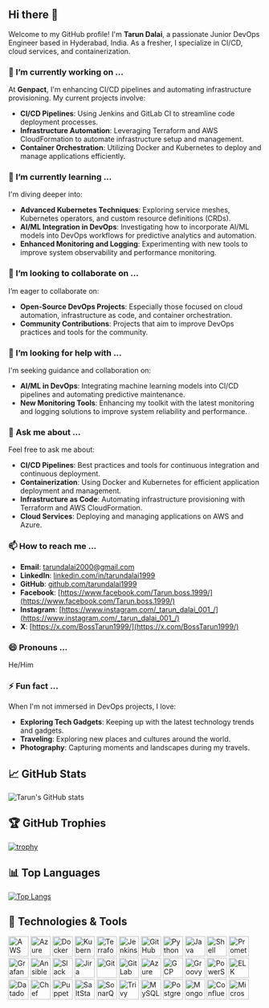## Hi there 👋

Welcome to my GitHub profile! I'm **Tarun Dalai**, a passionate Junior DevOps Engineer based in Hyderabad, India. As a fresher, I specialize in CI/CD, cloud services, and containerization.

### 🔭 I’m currently working on ...
At **Genpact**, I'm enhancing CI/CD pipelines and automating infrastructure provisioning. My current projects involve:
- **CI/CD Pipelines**: Using Jenkins and GitLab CI to streamline code deployment processes.
- **Infrastructure Automation**: Leveraging Terraform and AWS CloudFormation to automate infrastructure setup and management.
- **Container Orchestration**: Utilizing Docker and Kubernetes to deploy and manage applications efficiently.

### 🌱 I’m currently learning ...
I'm diving deeper into:
- **Advanced Kubernetes Techniques**: Exploring service meshes, Kubernetes operators, and custom resource definitions (CRDs).
- **AI/ML Integration in DevOps**: Investigating how to incorporate AI/ML models into DevOps workflows for predictive analytics and automation.
- **Enhanced Monitoring and Logging**: Experimenting with new tools to improve system observability and performance monitoring.

### 👯 I’m looking to collaborate on ...
I’m eager to collaborate on:
- **Open-Source DevOps Projects**: Especially those focused on cloud automation, infrastructure as code, and container orchestration.
- **Community Contributions**: Projects that aim to improve DevOps practices and tools for the community.

### 🤔 I’m looking for help with ...
I'm seeking guidance and collaboration on:
- **AI/ML in DevOps**: Integrating machine learning models into CI/CD pipelines and automating predictive maintenance.
- **New Monitoring Tools**: Enhancing my toolkit with the latest monitoring and logging solutions to improve system reliability and performance.

### 💬 Ask me about ...
Feel free to ask me about:
- **CI/CD Pipelines**: Best practices and tools for continuous integration and continuous deployment.
- **Containerization**: Using Docker and Kubernetes for efficient application deployment and management.
- **Infrastructure as Code**: Automating infrastructure provisioning with Terraform and AWS CloudFormation.
- **Cloud Services**: Deploying and managing applications on AWS and Azure.

### 📫 How to reach me ...
- **Email**: [tarundalai2000@gmail.com](mailto:tarundalai2000@gmail.com)
- **LinkedIn**: [linkedin.com/in/tarundalai1999](https://www.linkedin.com/in/tarundalai1999)
- **GitHub**: [github.com/tarundalai1999](https://github.com/tarundalai1999)
- **Facebook**: [https://www.facebook.com/Tarun.boss.1999/](https://www.facebook.com/Tarun.boss.1999/)
- **Instagram**: [https://www.instagram.com/_tarun_dalai_001_/](https://www.instagram.com/_tarun_dalai_001_/)
- **X**: [https://x.com/BossTarun1999/](https://x.com/BossTarun1999/)

### 😄 Pronouns ...
He/Him

### ⚡ Fun fact ...
When I'm not immersed in DevOps projects, I love:
- **Exploring Tech Gadgets**: Keeping up with the latest technology trends and gadgets.
- **Traveling**: Exploring new places and cultures around the world.
- **Photography**: Capturing moments and landscapes during my travels.

## 📈 GitHub Stats

![Tarun's GitHub stats](https://github-readme-stats.vercel.app/api?username=tarundalai1999&show_icons=true&theme=radical)

## 🏆 GitHub Trophies

[![trophy](https://github-profile-trophy.vercel.app/?username=tarundalai1999&theme=onedark)](https://github.com/ryo-ma/github-profile-trophy)

## 📊 Top Languages

[![Top Langs](https://github-readme-stats.vercel.app/api/top-langs/?username=tarundalai1999&layout=compact&theme=radical)](https://github.com/tarundalai1999)

## 🔧 Technologies & Tools

<p align="left">
  <img src="https://img.icons8.com/color/48/000000/amazon-web-services.png" alt="AWS" width="40" height="40"/>
  <img src="https://img.icons8.com/fluency/48/000000/azure-1.png" alt="Azure" width="40" height="40"/>
  <img src="https://img.icons8.com/color/48/000000/docker.png" alt="Docker" width="40" height="40"/>
  <img src="https://img.icons8.com/color/48/000000/kubernetes.png" alt="Kubernetes" width="40" height="40"/>
  <img src="https://img.icons8.com/color/48/000000/terraform.png" alt="Terraform" width="40" height="40"/>
  <img src="https://img.icons8.com/color/48/000000/jenkins.png" alt="Jenkins" width="40" height="40"/>
  <img src="https://img.icons8.com/ios-filled/50/000000/github.png" alt="GitHub" width="40" height="40"/>
  <img src="https://img.icons8.com/color/48/000000/python.png" alt="Python" width="40" height="40"/>
  <img src="https://img.icons8.com/color/48/000000/java-coffee-cup-logo.png" alt="Java" width="40" height="40"/>
  <img src="https://img.icons8.com/plasticine/100/000000/bash.png" alt="Shell Scripting" width="40" height="40"/>
  <img src="https://img.icons8.com/windows/32/000000/prometheus.png" alt="Prometheus" width="40" height="40"/>
  <img src="https://img.icons8.com/color/48/000000/grafana.png" alt="Grafana" width="40" height="40"/>
  <img src="https://img.icons8.com/color/48/000000/ansible.png" alt="Ansible" width="40" height="40"/>
  <img src="https://img.icons8.com/color/48/000000/slack-new.png" alt="Slack" width="40" height="40"/>
  <img src="https://img.icons8.com/color/48/000000/jira.png" alt="Jira" width="40" height="40"/>
  <img src="https://img.icons8.com/color/48/000000/git.png" alt="Git" width="40" height="40"/>
  <img src="https://img.icons8.com/color/48/000000/gitlab.png" alt="GitLab" width="40" height="40"/>
  <img src="https://img.icons8.com/color/48/000000/microsoft-cloud.png" alt="Azure DevOps" width="40" height="40"/>
  <img src="https://img.icons8.com/color/48/000000/google-cloud.png" alt="GCP" width="40" height="40"/>
  <img src="https://img.icons8.com/color/48/000000/groovy.png" alt="Groovy" width="40" height="40"/>
  <img src="https://img.icons8.com/color/48/000000/powershell.png" alt="PowerShell" width="40" height="40"/>
  <img src="https://img.icons8.com/color/48/000000/elastic.png" alt="ELK Stack" width="40" height="40"/>
  <img src="https://img.icons8.com/color/48/000000/datadog.png" alt="Datadog" width="40" height="40"/>
  <img src="https://img.icons8.com/color/48/000000/chef.png" alt="Chef" width="40" height="40"/>
  <img src="https://img.icons8.com/color/48/000000/puppet.png" alt="Puppet" width="40" height="40"/>
  <img src="https://img.icons8.com/color/48/000000/saltstack.png" alt="SaltStack" width="40" height="40"/>
  <img src="https://img.icons8.com/color/48/000000/sonarqube.png" alt="SonarQube" width="40" height="40"/>
  <img src="https://img.icons8.com/color/48/000000/trivy.png" alt="Trivy" width="40" height="40"/>
  <img src="https://img.icons8.com/color/48/000000/mysql-logo.png" alt="MySQL" width="40" height="40"/>
  <img src="https://img.icons8.com/color/48/000000/postgreesql.png" alt="PostgreSQL" width="40" height="40"/>
  <img src="https://img.icons8.com/color/48/000000/mongodb.png" alt="MongoDB" width="40" height="40"/>
  <img src="https://img.icons8.com/color/48/000000/confluence.png" alt="Confluence" width="40" height="40"/>
  <img src="https://img.icons8.com/color/48/000000/microsoft-teams.png" alt="Microsoft Teams" width="40" height="40"/>
</p>
